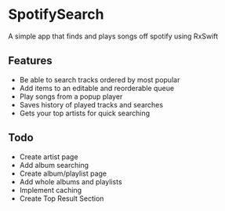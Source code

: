 # SpotifySearch
A simple app that finds and plays songs off spotify using RxSwift 

## Features
* Be able to search tracks ordered by most popular
* Add items to an editable and reorderable queue
* Play songs from a popup player
* Saves history of played tracks and searches
* Gets your top artists for quick searching 


## Todo
* Create artist page
* Add album searching
* Create album/playlist page
* Add whole albums and playlists
* Implement caching
* Create Top Result Section

